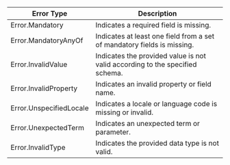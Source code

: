 | Error Type             | Description                           |
| ---------------------- | ------------------------------------- |
| Error.Mandatory        | Indicates a required field is missing. |
| Error.MandatoryAnyOf   | Indicates at least one field from a set of mandatory fields is missing. |
| Error.InvalidValue     | Indicates the provided value is not valid according to the specified <br/> schema.  |
| Error.InvalidProperty  | Indicates an invalid property or field name. |
| Error.UnspecifiedLocale| Indicates a locale or language code is missing or invalid. |
| Error.UnexpectedTerm   | Indicates an unexpected term or parameter. |
| Error.InvalidType      | Indicates the provided data type is not valid. |